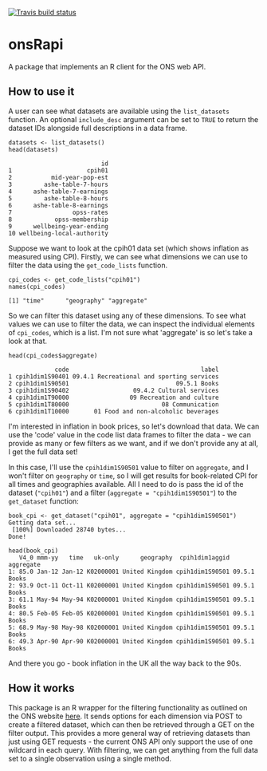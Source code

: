 <!-- badges: start -->
[![Travis build status](https://travis-ci.com/hamstr147/onsRapi.svg?branch=master)](https://travis-ci.com/hamstr147/onsRapi)
<!-- badges: end -->
# onsRapi
A package that implements an R client for the ONS web API.

## How to use it
A user can see what datasets are available using the `list_datasets` function. An optional `include_desc` argument can be set to `TRUE` to return the dataset IDs alongside full descriptions in a data frame. 
```
datasets <- list_datasets()
head(datasets)

                          id
1                     cpih01
2           mid-year-pop-est
3         ashe-table-7-hours
4      ashe-table-7-earnings
5         ashe-table-8-hours
6      ashe-table-8-earnings
7                 opss-rates
8            opss-membership
9      wellbeing-year-ending
10 wellbeing-local-authority
```
Suppose we want to look at the cpih01 data set (which shows inflation as measured using CPI). Firstly, we can see what dimensions we can use to filter the data using the `get_code_lists` function. 
```
cpi_codes <- get_code_lists("cpih01")
names(cpi_codes)

[1] "time"      "geography" "aggregate"
```
So we can filter this dataset using any of these dimensions. To see what values we can use to filter the data, we can inspect the individual elements of `cpi_codes`, which is a list. I'm not sure what 'aggregate' is so let's take a look at that. 
```
head(cpi_codes$aggregate)

             code                                     label
1 cpih1dim1S90401 09.4.1 Recreational and sporting services
2 cpih1dim1S90501                              09.5.1 Books
3 cpih1dim1S90402                  09.4.2 Cultural services
4 cpih1dim1T90000                 09 Recreation and culture
5 cpih1dim1T80000                          08 Communication
6 cpih1dim1T10000       01 Food and non-alcoholic beverages
```
I'm interested in inflation in book prices, so let's download that data. We can use the 'code' value in the code list data frames to filter the data - we can provide as many or few filters as we want, and if we don't provide any at all, I get the full data set!

In this case, I'll use the `cpih1dim1S90501` value to filter on `aggregate`, and I won't filter on `geography` or `time`, so I will get results for book-related CPI for all times and geographies available. All I need to do is pass the id of the dataset (`"cpih01"`) and a filter (`aggregate = "cpih1dim1S90501"`) to the `get_dataset` function:
```
book_cpi <- get_dataset("cpih01", aggregate = "cpih1dim1S90501")
Getting data set...
 [100%] Downloaded 28740 bytes...
Done!

head(book_cpi)
   V4_0 mmm-yy   time   uk-only      geography  cpih1dim1aggid    aggregate
1: 85.0 Jan-12 Jan-12 K02000001 United Kingdom cpih1dim1S90501 09.5.1 Books
2: 93.9 Oct-11 Oct-11 K02000001 United Kingdom cpih1dim1S90501 09.5.1 Books
3: 61.1 May-94 May-94 K02000001 United Kingdom cpih1dim1S90501 09.5.1 Books
4: 80.5 Feb-05 Feb-05 K02000001 United Kingdom cpih1dim1S90501 09.5.1 Books
5: 68.9 May-98 May-98 K02000001 United Kingdom cpih1dim1S90501 09.5.1 Books
6: 49.3 Apr-90 Apr-90 K02000001 United Kingdom cpih1dim1S90501 09.5.1 Books

```
And there you go - book inflation in the UK all the way back to the 90s. 

## How it works
This package is an R wrapper for the filtering functionality as outlined on the ONS website [here](https://developer.ons.gov.uk/filters/). It sends options for each dimension via POST to create a filtered dataset, which can then be retrieved through a GET on the filter output. This provides a more general way of retrieving datasets than just using GET requests - the current ONS API only support the use of one wildcard in each query. With filtering, we can get anything from the full data set to a single observation using a single method. 
